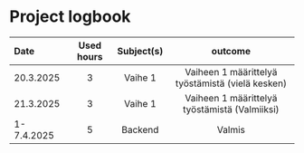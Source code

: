 ﻿# Project logbook

| Date  | Used hours | Subject(s) |  outcome |
| :---  |     :---:      |     :---:      |     :---:      |
| 20.3.2025 | 3 | Vaihe 1 | Vaiheen 1 määrittelyä työstämistä (vielä kesken) |
| 21.3.2025 | 3 | Vaihe 1 | Vaiheen 1 määrittelyä työstämistä (Valmiiksi) |
| 1-7.4.2025 | 5 | Backend | Valmis |
